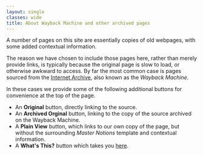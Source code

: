 ```yaml
---
layout: single
classes: wide
title: About Wayback Machine and other archived pages
---
```


A number of pages on this site are essentially copies of old webpages, with some added contextual information.

The reason we have chosen to include those pages here, rather than merely provide links, is typically because the original page is slow to load, or otherwise awkward to access. By far the most common case is pages sourced from the [Internet Archive](https://web.archive.org), also known as the *Wayback Machine*.

In these cases we provide some of the following additional buttons for convenience at the top of the page.

- An **Original** button, directly linking to the source.
- An **Archived Orginal** button, linking to the copy of the source archived on the Wayback Machine.
- A **Plain View** button, which links to our own copy of the page, but without the surrounding *Master Notions* template and contextual information.
- A **What's This?** button which takes you <a href="/AboutArchives.html" onclick="alert('Are you expecting that to take you anywhere new?')">here</a>.

